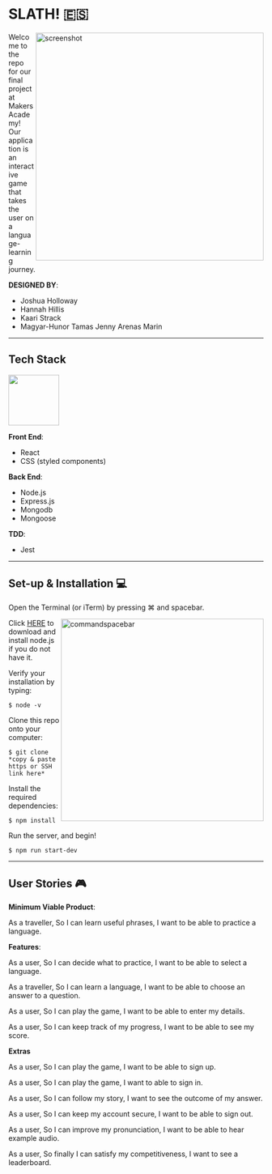 # SLATH! :es:

<img align="right" src="https://image.ibb.co/kqvkwc/la_index.png" alt="screenshot" width="450"/>

Welcome to the repo for our final project at Makers Academy! Our application is an interactive game that takes the user on a language-learning journey.

__DESIGNED BY__:
- Joshua Holloway
- Hannah Hillis
- Kaari Strack
- Magyar-Hunor Tamas
Jenny Arenas Marin

<hr>

## Tech Stack

<img src="https://image.ibb.co/czRdzx/la_reactnpm.png" width="100" alight="left"/>

__Front End__:
- React
- CSS (styled components)

__Back End__:
- Node.js
- Express.js
- Mongodb
- Mongoose

__TDD__:
- Jest

<hr>

## Set-up & Installation :computer:

Open the Terminal (or iTerm) by pressing ⌘ and spacebar.

<img src="https://image.ibb.co/dXVJXH/la_terminal.png" alt="commandspacebar" width="400" align="right"/>

Click [HERE](https://nodejs.org/en/) to download and install node.js if you do not have it.

Verify your installation by typing:
```
$ node -v
```
Clone this repo onto your computer:
```
$ git clone *copy & paste https or SSH link here*
```
Install the required dependencies:
```
$ npm install
```
Run the server, and begin!
```
$ npm run start-dev
```

<hr>

## User Stories :video_game:

__Minimum Viable Product__:

As a traveller,
So I can learn useful phrases,
I want to be able to practice a language.

__Features__:

As a user,
So I can decide what to practice,
I want to be able to select a language.

As a traveller,
So I can learn a language,
I want to be able to choose an answer to a question.

As a user,
So I can play the game,
I want to be able to enter my details.

As a user,
So I can keep track of my progress,
I want to be able to see my score.

__Extras__

As a user,
So I can play the game,
I want to be able to sign up.

As a user,
So I can play the game,
I want to able to sign in.

As a user,
So I can follow my story,
I want to see the outcome of my answer.

As a user,
So I can keep my account secure,
I want to be able to sign out.

As a user,
So I can improve my pronunciation,
I want to be able to hear example audio.

As a user,
So finally I can satisfy my competitiveness,
I want to see a leaderboard.
